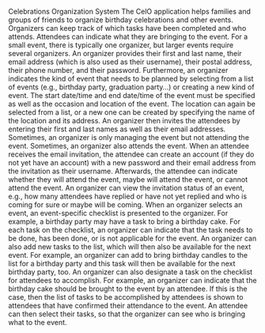 Celebrations Organization System 
The CelO application helps families and groups of friends to organize birthday celebrations and other events. Organizers can keep track of which tasks have been completed and who attends. Attendees can indicate what they are bringing to the event. 
For a small event, there is typically one organizer, but larger events require several organizers. An organizer provides their first and last name, their email address (which is also used as their username), their postal address, their phone number, and their password. Furthermore, an organizer indicates the kind of event that needs to be planned by selecting from a list of events (e.g., birthday party, graduation party…) or creating a new kind of event. The start date/time and end date/time of the event must be specified as well as the occasion and location of the event. The location can again be selected from a list, or a new one can be created by specifying the name of the location and its address. An organizer then invites the attendees by entering their first and last names as well as their email addresses. Sometimes, an organizer is only managing the event but not attending the event. Sometimes, an organizer also attends the event. 
When an attendee receives the email invitation, the attendee can create an account (if they do not yet have an account) with a new password and their email address from the invitation as their username. Afterwards, the attendee can indicate whether they will attend the event, maybe will attend the event, or cannot attend the event. An organizer can view the invitation status of an event, e.g., how many attendees have replied or have not yet replied and who is coming for sure or maybe will be coming. 
When an organizer selects an event, an event-specific checklist is presented to the organizer. For example, a birthday party may have a task to bring a birthday cake. For each task on the checklist, an organizer can indicate that the task needs to be done, has been done, or is not applicable for the event. 
An organizer can also add new tasks to the list, which will then also be available for the next event. For example, an organizer can add to bring birthday candles to the list for a birthday party and this task will then be available for the next birthday party, too. An organizer can also designate a task on the checklist for attendees to accomplish. For example, an organizer can indicate that the birthday cake should be brought to the event by an attendee. If this is the case, then the list of tasks to be accomplished by attendees is shown to attendees that have confirmed their attendance to the event. An attendee can then select their tasks, so that the organizer can see who is bringing what to the event.